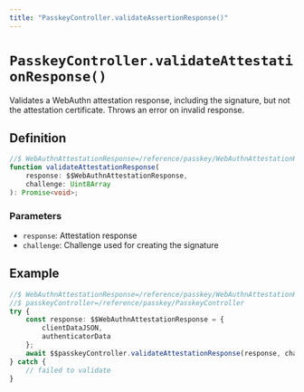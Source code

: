```yaml
---
title: "PasskeyController.validateAssertionResponse()"
---
```


# `PasskeyController.validateAttestationResponse()`

Validates a WebAuthn attestation response, including the signature, but not the attestation certificate. Throws an error on invalid response.

## Definition

```ts
//$ WebAuthnAttestationResponse=/reference/passkey/WebAuthnAttestationResponse
function validateAttestationResponse(
	response: $$WebAuthnAttestationResponse,
	challenge: Uint8Array
): Promise<void>;
```

### Parameters

- `response`: Attestation response
- `challenge`: Challenge used for creating the signature

## Example

```ts
//$ WebAuthnAttestationResponse=/reference/passkey/WebAuthnAttestationResponse
//$ passkeyController=/reference/passkey/PasskeyController
try {
	const response: $$WebAuthnAttestationResponse = {
		clientDataJSON,
		authenticatorData
	};
	await $$passkeyController.validateAttestationResponse(response, challenge);
} catch {
	// failed to validate
}
```
